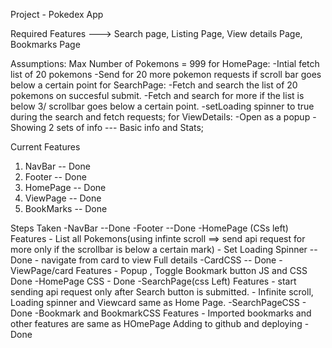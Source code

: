 Project - Pokedex App

Required Features ---> Search page, Listing Page, View details Page,
Bookmarks Page

Assumptions:
Max Number of Pokemons = 999
for HomePage: -Intial fetch list of 20 pokemons
-Send for 20 more pokemon requests if scroll bar goes below a certain point
for SearchPage: -Fetch and search the list of 20 pokemons on succesful submit.
-Fetch and search for more if the list is below 3/ scrollbar goes below a certain point.
-setLoading spinner to true during the search and fetch requests;
for ViewDetails: -Open as a popup
-Showing 2 sets of info --- Basic info and Stats;

Current Features

1. NavBar -- Done
2. Footer -- Done
3. HomePage -- Done
4. ViewPage -- Done
5. BookMarks -- Done

Steps Taken
-NavBar --Done
-Footer --Done
-HomePage (CSs left)
Features - List all Pokemons(using infinte scroll ==> send api request for more only if the scrollbar is below a certain mark) - Set Loading Spinner --Done - navigate from card to view Full details
-CardCSS -- Done
-ViewPage/card
Features - Popup , Toggle Bookmark button
JS and CSS Done
-HomePage CSS - Done
-SearchPage(css Left)
Features - start sending api request only after Search button is submitted. - Infinite scroll, Loading spinner and Viewcard same as Home Page.
-SearchPageCSS - Done
-Bookmark and BookmarkCSS
Features - Imported bookmarks and other features are same as HOmePage
Adding to github and deploying - Done
